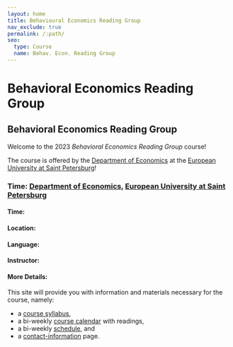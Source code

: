 ```yaml
---
layout: home
title: Behavioural Economics Reading Group
nav_exclude: true
permalink: /:path/
seo:
  type: Course
  name: Behav. Econ. Reading Group
---
```


# Behavioral Economics Reading Group


## Behavioral Economics Reading Group

Welcome to the 2023 _Behavioral Economics Reading Group_ course!  

The course is offered by the [Department of Economics](https://eusp.org/en/econ) at the [European University at Saint Petersburg](https://eusp.org/en)! 

### Time: [Department of Economics](https://eusp.org/en/econ), [European University at Saint Petersburg](https://eusp.org/en)

#### Time: 

#### Location:

#### Language: 

#### Instructor: 

#### More Details: 
This site will provide you with information and materials necessary for the course, namely:
- a [course syllabus](about.md),
- a bi-weekly [course calendar](calendar.md) with readings,
- a bi-weekly [schedule](schedule.md), and 
- a [contact-information](staff.md) page.


